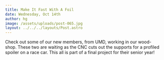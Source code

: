 ```yaml
---
title: Make It Fast With A Foil
date: Wednesday, Oct 14th
author: hg
image: /assets/uploads/post-065.jpg
layout: ../../../layouts/Post.astro
---
```


Check out some of our new members, from UMD, working in our wood-shop. These two are waiting as the CNC cuts out the supports for a profiled spoiler on a race car. This all is part of a final project for their senior year!
